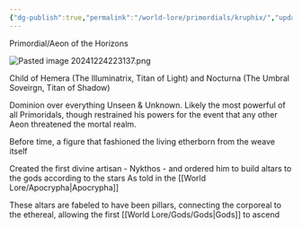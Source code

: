 ```yaml
---
{"dg-publish":true,"permalink":"/world-lore/primordials/kruphix/","updated":"2024-12-24T21:31:37.961-06:00"}
---
```


Primordial/Aeon of the Horizons 

![Pasted image 20241224223137.png](/img/user/Images/Pasted%20image%2020241224223137.png)

Child of Hemera (The Illuminatrix, Titan of Light) and Nocturna (The Umbral Soveirgn, Titan of Shadow)

Dominion over everything Unseen & Unknown. Likely the most powerful of all Primoridals, though restrained his powers for the event that any other Aeon threatened the mortal realm. 

Before time, a figure that fashioned the living etherborn from the weave itself

Created the first divine artisan - Nykthos - and ordered him to build altars to the gods according to the stars
	As told in the [[World Lore/Apocrypha\|Apocrypha]]

These altars are fabeled to have been pillars, connecting the corporeal to the ethereal, allowing the first [[World Lore/Gods/Gods\|Gods]] to ascend